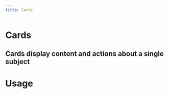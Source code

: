 ```yaml
---
title: Cards
---
```


# Cards

## Cards display content and actions about a single subject

# Usage

<usage name="card"></usage>
